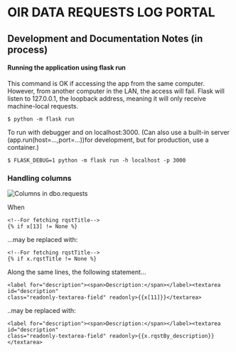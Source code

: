 # OIR DATA REQUESTS LOG PORTAL

## Development and Documentation Notes (in process)

#### Running the application using flask run
This command is OK if accessing the app from the same computer. However, from another computer in the LAN,
the access will fail. Flask will listen to 127.0.0.1, the loopback address, meaning it will only receive machine-local requests.

```
$ python -m flask run
```

To run with debugger and on localhost:3000. (Can also use a built-in server (app.run(host=...,port=...))for development, but for production, use a container.)

```
$ FLASK_DEBUG=1 python -m flask run -h localhost -p 3000
```

### Handling columns

![Columns in dbo.requests](/README-images/dbo.requests-columns.png)

When 
```
<!--For fetching rqstTitle-->
{% if x[13] != None %}
```
...may be replaced with:
```
<!--For fetching rqstTitle-->
{% if x.rqstTitle != None %}
```

Along the same lines, the following statement...
```
<label for="description"><span>Description:</span></label><textarea id="description"
class="readonly-textarea-field" readonly>{{x[11]}}</textarea>
```
..may be replaced with:
```
<label for="description"><span>Description:</span></label><textarea id="description"
class="readonly-textarea-field" readonly>{{x.rqstBy_description}}</textarea>
```